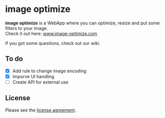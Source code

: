 # image optimize

**image optimize** is a WebApp where you can optimize, resize and put some filters to your image.  
Check it out here: www.image-optimize.com

If you got some questions, check out our wiki.

## To do
- [x] Add rule to change image encoding
- [x] Imporve UI handling
- [ ] Create API for external use

## License
Please see the [license agreement](https://github.com/thomasschwarz96/imageoptimize/blob/master/LICENSE).

